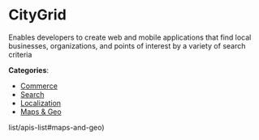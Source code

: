 # CityGrid


Enables developers to create web and mobile applications that find local businesses, organizations, and points of interest by a variety of search criteria



**Categories**:
- [Commerce](https://github.com/apis-list/apis-list#commerce)
- [Search](https://github.com/apis-list/apis-list#search)
- [Localization](https://github.com/apis-list/apis-list#localization)
- [Maps & Geo](https://github.com/apis-list/apis-list#maps-and-geo)



list/apis-list#maps-and-geo)







